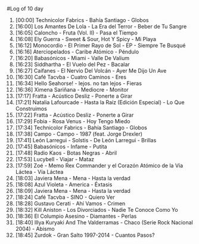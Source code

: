 #Log of 10 day

1. [00:00] Technicolor Fabrics - Bahía Santiago - Globos
1. [16:00] Los Amantes De Lola - La Era del Terror - Beber de Tu Sangre
1. [16:05] Caloncho - Fruta (Vol. II) - Pasa el Tiempo
1. [16:08] Ely Guerra - Sweet & Sour, Hot Y Spicy - Mi Playa
1. [16:12] Monocordio - El Primer Rayo de Sol - EP - Siempre Te Busqué
1. [16:16] Aterciopelados - Caribe Atómico - Péndulo
1. [16:20] Babasónicos - Miami - Valle De Valium
1. [16:23] Siddhartha - El Vuelo del Pez - Bacalar
1. [16:27] Caifanes - El Nervio Del Volcán - Ayer Me Dijo Un Ave
1. [16:30] Café Tacvba - Cuatro Caminos - Eres
1. [16:34] Hello Seahorse! - lejos. no tan lejos - Fieras
1. [16:36] Ximena Sariñana - Mediocre - Monitor
1. [17:17] Fratta - Acústico Desliz - Ponerte a Girar
1. [17:21] Natalia Lafourcade - Hasta la Raíz (Edición Especial) - Lo Que Construimos
1. [17:22] Fratta - Acústico Desliz - Ponerte a Girar
1. [17:29] Fobia - Rosa Venus - Hoy Tengo Miedo
1. [17:34] Technicolor Fabrics - Bahía Santiago - Globos
1. [17:38] Campo - Campo - 1987 (feat. Jorge Drexler)
1. [17:41] León Larregui - Solstis - De León Larregui - Brillas
1. [17:45] Babasónicos - Infame - Putita
1. [17:48] Radio Kaos - Botas Negras - Abril
1. [17:53] Lucybell - Viajar - Mataz
1. [17:59] Zoé - Memo Rex Commander y el Corazón Atómico de la Vía Láctea - Vía Láctea
1. [18:03] Javiera Mena - Mena - Hasta la verdad
1. [18:08] Azul Violeta - America - Éxtasis
1. [18:09] Javiera Mena - Mena - Hasta la verdad
1. [18:24] Café Tacvba - SINO - Quiero Ver
1. [18:28] Gustavo Cerati - Ahí Vamos - Crimen
1. [18:32] Kill Aniston - Los Divorciados - Nadie Te Conoce Como Yo
1. [18:36] El Columpio Asesino - Diamantes - Perlas
1. [18:40] Illya Kuryaki And The Valderramas - Chaco (Serie Rock Nacional 2004) - Abismo
1. [18:45] Zurdok - Gran Salto 1997-2014 - Cuantos Pasos?
